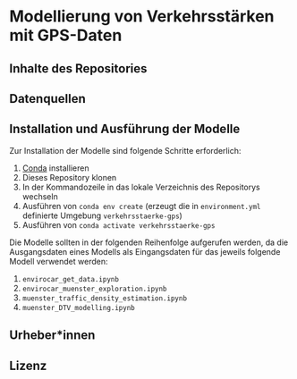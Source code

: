 # Modellierung von Verkehrsstärken mit GPS-Daten

## Inhalte des Repositories

## Datenquellen

## Installation und Ausführung der Modelle
Zur Installation der Modelle sind folgende Schritte erforderlich:
1. [Conda](https://docs.conda.io/en/latest/) installieren
2. Dieses Repository klonen
3. In der Kommandozeile in das lokale Verzeichnis des Repositorys wechseln
4. Ausführen von `conda env create` (erzeugt die in `environment.yml` definierte Umgebung `verkehrsstaerke-gps`)
5. Ausführen von `conda activate verkehrsstaerke-gps`

Die Modelle sollten in der folgenden Reihenfolge aufgerufen werden, da die Ausgangsdaten eines Modells als Eingangsdaten für das jeweils folgende Modell verwendet werden:
1. `envirocar_get_data.ipynb`
2. `envirocar_muenster_exploration.ipynb`
4. `muenster_traffic_density_estimation.ipynb`
5. `muenster_DTV_modelling.ipynb`

## Urheber*innen

## Lizenz
